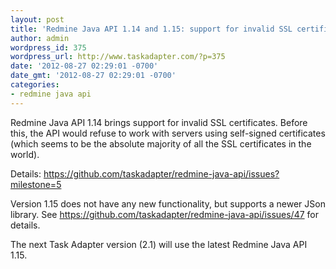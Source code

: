 ```yaml
---
layout: post
title: 'Redmine Java API 1.14 and 1.15: support for invalid SSL certificates'
author: admin
wordpress_id: 375
wordpress_url: http://www.taskadapter.com/?p=375
date: '2012-08-27 02:29:01 -0700'
date_gmt: '2012-08-27 02:29:01 -0700'
categories:
- redmine java api
---
```

<p>Redmine Java API 1.14 brings support for invalid SSL certificates. Before this, the API would refuse to work with servers using self-signed certificates (which seems to be the absolute majority of all the SSL certificates in the world).</p>
<p>Details: <a href="https://github.com/taskadapter/redmine-java-api/issues?milestone=5&amp;state=closed">https://github.com/taskadapter/redmine-java-api/issues?milestone=5</a></p>
<p>Version 1.15 does not have any new functionality, but supports a newer JSon library. See <a href="https://github.com/taskadapter/redmine-java-api/issues/47">https://github.com/taskadapter/redmine-java-api/issues/47</a> for details.</p>
<p>The next Task Adapter version (2.1) will use the latest Redmine Java API 1.15.</p>
